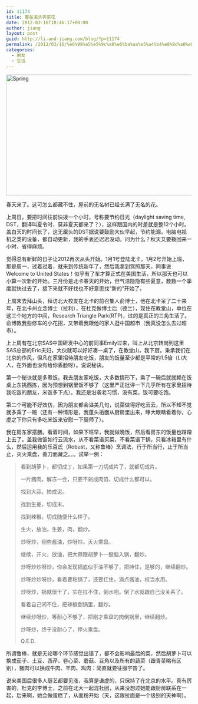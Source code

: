 ```yaml
---
id: 11174
title: 春在溪头荠菜花
date: 2012-03-16T10:46:17+00:00
author: jiang
layout: post
guid: http://li-and-jiang.com/blog/?p=11174
permalink: /2012/03/16/%e6%98%a5%e5%9c%a8%e6%ba%aa%e5%a4%b4%e8%8d%a0%e8%8f%9c%e8%8a%b1/
categories:
  - 朋友
  - 生活
---
```

[<img style="background-image: none; border-right-width: 0px; margin: 0px auto; padding-left: 0px; padding-right: 0px; display: block; float: none; border-top-width: 0px; border-bottom-width: 0px; border-left-width: 0px; padding-top: 0px" title="Spring" border="0" alt="Spring" src="http://li-and-jiang.com/blog/wp-content/uploads/2012/03/Spring_thumb.jpg" width="580" height="328" />](http://li-and-jiang.com/blog/wp-content/uploads/2012/03/Spring.jpg)

春天来了。这可怎么都藏不住，屋前的无名树已经长满了无名的花。

上周日，要把时间往前快拨一个小时，号称要节约日光（daylight saving time, DST，翻译叫夏令时，莫非夏天都来了？），这样跟国内的时差就是整12个小时。盖白天的时间长了，这无厘头的DST据说要鼓励大伙早起，节约能源。电脑电视机之类的设备，都自动更新，我的手表还迟迟没动。问为什么？秋天又要拨回来一小时，省得麻烦。

觉得总有新鲜的日子让2012再次从头开始。1月**1**号登陆北卡，1月2号开始上班，那是周**一**，过着过着，就来到传统新年了，然后我拿到驾照那天，同事说Welcome to United States！似乎有了车才算正式在美国生活，所以那天也可以小算一次新的开始。三月份是北卡春天的开始，但气温隐隐有些夏意，数数一个季度就快过去了，接下来就不好找也不好意思找“新的”开始了。

上周末去拜山头，拜访北大校友在北卡的前召集人俞博士，他在北卡呆了二十来年，在北卡州立念博士（拉利），在杜克做博士后（德兰），现住在教堂山，单位在这三个地方的中间，Research Triangle Park(RTP)，过的是真正的三角生活了。俞博教我些修车的小花招，又带着我跟他的家人逛中国超市（我真没怎么去过超市）。

上上周有在北京SAS中国研发中心的前同事Emily过来，叫上从北京转岗到这里SAS总部的Eric夫妇，大伙就可以好好凑一桌了，在教堂山，我下厨。秉承我们在北京的作风，但凡在家里招待朋友吃饭，朋友的饭量至少都是平常的1.5倍（Li大人，在外面也没有给你丢脸呀）。说说秘诀。

第一个秘诀就是多煮饭。我去朋友家吃饭，大多数情形下，乘了一碗后就就赖在饭桌上东挑西拣，因为预想到锅里饭不够了（这里严正批评一下几乎所有在家里招待我吃饭的朋友，米饭多下点）。我还是沿袭老习惯，没有菜，饭可要吃饱。

第二个可能不好效仿，因为朋友都会溢美几句，说菜做得好吃云云，所以不知不觉就多乘了一碗（还有一种情形是，我蓬头垢面从厨房里出来，睁大眼睛看着你，心虚之下你只有多吃米饭来安慰一下厨师了）。

我在房东家搭膳。看着时间，如果下班早，我就做晚饭，然后看房东的饭量也蹭蹭上去了。盖我做饭如行云流水，从不看菜谱买菜，不看菜谱下锅，只看冰箱里有什么，然后运用我的乐百氏（Robust，又称鲁棒）烹调法，行于所当行，止于所当止，灭火乘盘，善刀而藏之。。。试举一例：

> 看到胡萝卜，都切成丁，如果第一刀切成片了，就都切成片。
> 
> 一片猪肉，解冻一会，只要不剁成肉馅，切成什么都可以。
> 
> 找到大蒜，拍成泥。
> 
> 找到生姜，切成末。
> 
> 找到辣椒，切成随便什么样子。
> 
> 生火，放油，生姜，肉，翻炒。
> 
> 炒呀炒，倒些酱油，炒呀炒。灭火乘盘。
> 
> 继续，开火，放油，把大蒜跟胡萝卜一股脑入锅，翻炒。
> 
> 炒呀炒炒呀炒，你会发现锅底似乎油不够了，把持住，是够的，继续翻炒。
> 
> 炒呀炒炒呀炒，看着要粘锅了，还要扛住，滴点酱油，权当水用。
> 
> 炒呀炒，锅就很干了，实在扛不住，倒水吧。倒了水就跟自己没关系了。
> 
> 看着自己闲不住，把辣椒倒锅里，翻炒。
> 
> 继续炒呀炒，等耐心不够了，把刚才乘盘的肉倒锅里，继续翻炒。
> 
> 炒呀炒，终于没耐心了，停火乘盘。
> 
> Q.E.D.

所谓鲁棒，就是无论哪个环节感觉出错了，都不会影响最后的菜，然后胡萝卜可以换成茄子、土豆、西芹、卷心菜、蘑菇、豆角以及所有的蔬菜（跟青菜略有区别），猪肉可以换成牛肉、羊肉、鸡肉：简直就要征服宇宙了。

说来美国后很多人厨艺都要见涨，我算是谦虚的，只保持了在北京的水平。真有厉害的，杜克的李博士，之前在北大一起混社团，从来没想过她能跟厨房联系在一起，后来啊，她会做蛋糕了，从面粉开始（天，这跟拉面是一个级别的天神啊）。